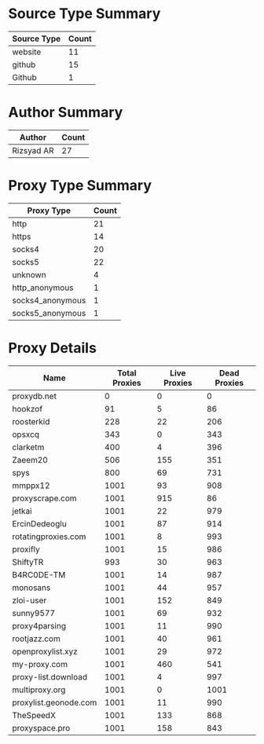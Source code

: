 # Source Type Summary

| Source Type | Count |
|-------------|-------|
| website | 11 |
| github | 15 |
| Github | 1 |


# Author Summary

| Author | Count |
|--------|-------|
| Rizsyad AR | 27 |


# Proxy Type Summary

| Proxy Type | Count |
|------------|-------|
| http | 21 |
| https | 14 |
| socks4 | 20 |
| socks5 | 22 |
| unknown | 4 |
| http_anonymous | 1 |
| socks4_anonymous | 1 |
| socks5_anonymous | 1 |


# Proxy Details

| Name | Total Proxies | Live Proxies | Dead Proxies |
|------|---------------|--------------|---------------|
| proxydb.net | 0 | 0 | 0 |
| hookzof | 91 | 5 | 86 |
| roosterkid | 228 | 22 | 206 |
| opsxcq | 343 | 0 | 343 |
| clarketm | 400 | 4 | 396 |
| Zaeem20 | 506 | 155 | 351 |
| spys | 800 | 69 | 731 |
| mmppx12 | 1001 | 93 | 908 |
| proxyscrape.com | 1001 | 915 | 86 |
| jetkai | 1001 | 22 | 979 |
| ErcinDedeoglu | 1001 | 87 | 914 |
| rotatingproxies.com | 1001 | 8 | 993 |
| proxifly | 1001 | 15 | 986 |
| ShiftyTR | 993 | 30 | 963 |
| B4RC0DE-TM | 1001 | 14 | 987 |
| monosans | 1001 | 44 | 957 |
| zloi-user | 1001 | 152 | 849 |
| sunny9577 | 1001 | 69 | 932 |
| proxy4parsing | 1001 | 11 | 990 |
| rootjazz.com | 1001 | 40 | 961 |
| openproxylist.xyz | 1001 | 29 | 972 |
| my-proxy.com | 1001 | 460 | 541 |
| proxy-list.download | 1001 | 4 | 997 |
| multiproxy.org | 1001 | 0 | 1001 |
| proxylist.geonode.com | 1001 | 11 | 990 |
| TheSpeedX | 1001 | 133 | 868 |
| proxyspace.pro | 1001 | 158 | 843 |
